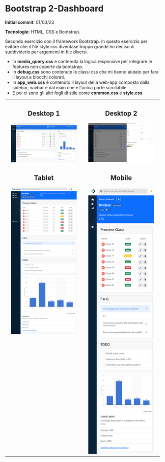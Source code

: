 # Bootstrap 2-Dashboard

**Initial commit**: 01/03/23

**Tecnologie:** HTML, CSS e Bootstrap.

Secondo esercizio con il framework Bootstrap. In questo esercizio per evitare che il file style.css diventase troppo grande ho deciso di suddividerlo per argomenti in file diversi.

-   In **media_query.css** è contenuta la logica responsive per integrare le features non coperte da bootstrap.
-   In **debug.css** sono contenute le classi css che mi hanno aiutato per fare il layout a blocchi colorati.
-   In **app_web.css** è contenuto il layout della web-app composto dalla sidebar, navbar e dal main che è l'unica parte scrollabile.
-   E poi ci sono gli altri fogli di stile come **common.css** e **style.css**

<table cellpadding="0">
  <tr style="padding: 0">
    <td valign="top" align="center" width="50%">
        <h2 >Desktop 1</h2>
        <img src="./screencapture/desktop-1.png" width="90%"/>
    </td>
    <td valign="top" align="center" width="50%">
        <h2 >Desktop 2</h2>
        <img src="./screencapture/desktop-2.png" width="90%"/>
    </td>
  </tr>
    <tr style="padding: 0">
        <td valign="top" align="center" width="50%">
            <h2>Tablet</h2>
            <img src="./screencapture/tablet.png" width="90%"/>
        </td>
        <td valign="top" align="center" width="50%">
            <h2>Mobile</h2>
            <img src="./screencapture/mobile.png" width="90%"/>
        </td>
  </tr>
</table>
